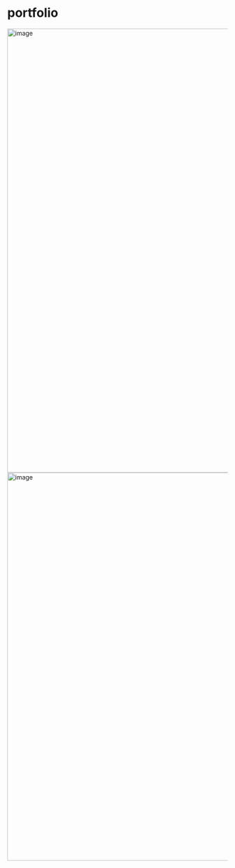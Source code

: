 # portfolio
<img width="1015" alt="image" src="https://user-images.githubusercontent.com/63691589/235382408-429cb9cc-f0b0-453e-b81f-501741c5c336.png">
<img width="887" alt="image" src="https://user-images.githubusercontent.com/63691589/235382548-cd72243b-c0ac-40f6-9950-9bd584ce769f.png">
